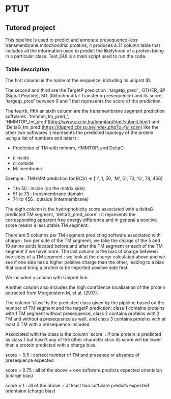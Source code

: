 # PTUT

## Tutored project
This pipeline is used to predict and annotate presequence-less transmembrane mitochondrial proteins, it produces a 31 column table that includes all the information used to predict the likelyhood of a protein being in a particular class.
Test_GUI is a main script used to run the code.

### Table description
The first column is the name of the sequence, including its uniprot ID. 

The second and third are the TargetP prediction :'targetp_pred' ; OTHER, SP (Signal Peptide), MT (Mitochondrial Transfer = presequence) and its score, 'targetp_pred' between 0 and 1 that represents the score of the prediction.

The fourth, fifth an sixth column are the transmembrane segment prediction softwares :'tmhmm_tm_pred_', 'HMMTOP_tm_pred'(http://www.enzim.hu/hmmtop/html/submit.html) and 'DeltaG_tm_pred'(https://dgpred.cbr.su.se/index.php?p=fullscan) like the other two softwares it represents the predicted topology of the protein using a list of numbers and letters :

- Prediction of TM with tmhmm, HMMTOP, and DeltaG

* i: inside
* o: outside
* M: membrane

Exemple : TMHMM prediction for BCS1 ⇒ ['i', 1, 50, 'M', 51, 73, 'O', 74, 456]

* 1 to 50 : inside (on the matrix side)
* 51 to 73 : transmembrane domain
* 74 to 456 : outside (intermembrane)

The eigth column is the hydrophobicity score associated with a deltaG predicted TM segment, 'deltaG_pred_score' : it represents the corresponding apparent free energy difference and in general a positive score means a less stable TM segment.


There are 5 columns per TM segment predicting software associated with charge : two per side of the TM segment, we take the charge of the 5 and 10 amino acids located before and after the TM segment or each of the TM segment if we have more. The last column is the bias of charge between two sides of a TM segment : we look at the charge calculated above and we see if one side has a higher positive charge than the other, leading to a bias that could bring a protein to be imported positive side first.

We included a column with Uniprot link.

Another column also includes the high confidence localization of the protein extracted from Morgenstern M, et al. (2017).

The column 'class' is the predicted class given by the pipeline based on the number of TM segment and the targetP prediction: class 1 contains proteins with 1 TM segment without presequence, class 2 contains proteins with 2 TM and without a presequence as well, and class 3 contains proteins with at least 2 TM with a presequence included.

Associated with the class is the column 'score' : if one protein is predicted as class 1 but hasn't any of the other characteristics its score will be lower than a protein predicted with a charge bias.

score = 0.5 : correct number of TM and presence or absence of presequence expected

score = 0.75 : all of the above + one software predicts expected orientaion (charge bias)

score = 1 : all of the above + at least two software predicts expected orientaion (charge bias)


 







